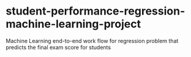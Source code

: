 # student-performance-regression-machine-learning-project
Machine Learning end-to-end work flow for regression problem that predicts the final exam score for students
